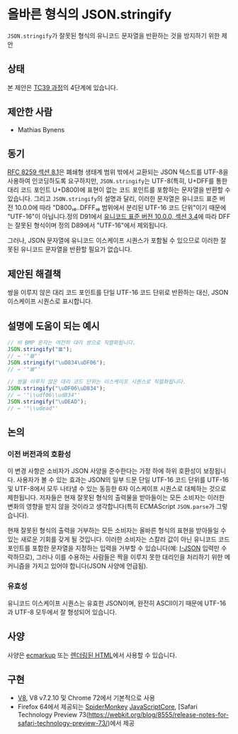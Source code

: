 # 올바른 형식의 JSON.stringify

`JSON.stringify`가 잘못된 형식의 유니코드 문자열을 반환하는 것을 방지하기 위한 제안

## 상태

본 제안은 [TC39 과정](https://tc39.es/process-document/)의 4단계에 있습니다.

## 제안한 사람

- Mathias Bynens

## 동기

[RFC 8259 섹션 8.1](https://datatracker.ietf.org/doc/html/rfc8259#section-8.1)은 폐쇄형 생태계 범위 밖에서 교환되는 JSON 텍스트를 UTF-8을 사용하여 인코딩하도록 요구하지만, `JSON.stringify`는 UTF-8(특히, U+DFF를 통한 대리 코드 포인트 U+D800)에 표현이 없는 코드 포인트를 포함하는 문자열을 반환할 수 있습니다. 그리고 `JSON.stringify`의 설명과 달리, 이러한 문자열은 유니코드 표준 버전 10.0.0에 따라 "D800₁₆..DFFF₁₆ 범위에서 분리된 UTF-16 코드 단위"이기 때문에 "UTF-16"이 아닙니다.정의 D91에서 [유니코드 표준 버전 10.0.0, 섹션 3.4](https://unicode.org/versions/Unicode10.0.0/ch03.pdf#G7404)에 따라 DFF는 잘못된 형식이며 정의 D89에서 "UTF-16"에서 제외됩니다.

그러나, JSON 문자열에 유니코드 이스케이프 시퀀스가 포함될 수 있으므로 이러한 잘못된 유니코드 문자열을 반환할 필요가 없습니다.

## 제안된 해결책

쌍을 이루지 않은 대리 코드 포인트를 단일 UTF-16 코드 단위로 반환하는 대신, JSON 이스케이프 시퀀스로 표시합니다.

## 설명에 도움이 되는 예시

```js
// 비 BMP 문자는 여전히 대리 쌍으로 직렬화됩니다.
JSON.stringify("𝌆");
// → '"𝌆"'
JSON.stringify("\uD834\uDF06");
// → '"𝌆"'

// 쌍을 이루지 않은 대리 코드 단위는 이스케이프 시퀀스로 직렬화됩니다.
JSON.stringify("\uDF06\uD834");
// → '"\\udf06\\ud834"'
JSON.stringify("\uDEAD");
// → '"\\udead"'
```

## 논의

### 이전 버전과의 호환성

이 변경 사항은 소비자가 JSON 사양을 준수한다는 가정 하에 하위 호환성이 보장됩니다. 사용자가 볼 수 있는 효과는 JSON의 일부 드문 단일 UTF-16 코드 단위를 UTF-16 및 UTF-8에서 모두 나타낼 수 있는 동등한 6자 이스케이프 시퀀스로 대체하는 것으로 제한됩니다. 저자들은 현재 잘못된 형식의 출력물을 받아들이는 모든 소비자는 이러한 변화의 영향을 받지 않을 것이라고 생각합니다(특히 ECMAScript `JSON.parse`가 그렇습니다).

 현재 잘못된 형식의 출력을 거부하는 모든 소비자는 올바른 형식의 표현을 받아들일 수 있는 새로운 기회를 갖게 될 것입니다. 이러한 소비자는 스칼라 값이 아닌 유니코드 코드 포인트를 포함한 문자열을 지정하는 입력을 거부할 수 있습니다(예: [I-JSON](https://datatracker.ietf.org/doc/html/rfc7493) 입력만 수락하므로), 그러나 이를 수용하는 사람들은 짝을 이루지 못한 대리인을 처리하기 위한 메커니즘을 가지고 있어야 합니다(JSON 사양에 언급됨).

### 유효성

유니코드 이스케이프 시퀀스는 유효한 JSON이며, 완전히 ASCII이기 때문에 UTF-16과 UTF-8 모두에서 잘 형성되어 있습니다.

## 사양

사양은 [ecmarkup](https://github.com/tc39/proposal-well-formed-stringify/blob/master/spec.emu) 또는 [렌더링된 HTML](https://tc39.es/proposal-well-formed-stringify/)에서 사용할 수 있습니다.

## 구현

- [V8](https://bugs.chromium.org/p/v8/issues/detail?id=7782), V8 v7.2.10 및 Chrome 72에서 기본적으로 사용
- Firefox 64에서 제공되는 [SpiderMonkey](https://bugzilla.mozilla.org/show_bug.cgi?id=1469021)
  [JavaScriptCore](https://bugs.webkit.org/show_bug.cgi?id=191677), [Safari Technology Preview 73(https://webkit.org/blog/8555/release-notes-for-safari-technology-preview-73/)에서 제공

